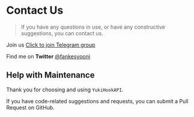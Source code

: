 # Contact Us

> If you have any questions in use, or have any constructive suggestions, you can contact us.

Join us [Click to join Telegram group](https://t.me/YukiHookAPI)

Find me on **Twitter** [@fankesyooni](https://twitter.com/fankesyooni)

## Help with Maintenance

Thank you for choosing and using `YukiHookAPI`.

If you have code-related suggestions and requests, you can submit a Pull Request on GitHub.